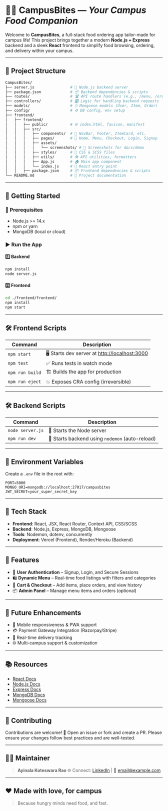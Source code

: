 # 🍔🚀 **CampusBites** — *Your Campus Food Companion*

Welcome to **CampusBites**, a full-stack food ordering app tailor-made for campus life!
This project brings together a modern **Node.js + Express** backend and a sleek **React** frontend to simplify food browsing, ordering, and delivery within your campus.

---

## 📁 **Project Structure**

```bash
CampusBites/
├── server.js                # 🚀 Node.js backend server
├── package.json             # 📦 Backend dependencies & scripts
├── routes/                  # 🛣️ API route handlers (e.g., /menu, /orders)
├── controllers/             # 🎛️ Logic for handling backend requests
├── models/                  # 🗄️ Mongoose models (User, Item, Order)
├── config/                  # ⚙️ DB config, env setup
├── frontend/
│   ├── frontend/
│   │   ├── public/          # 🌐 index.html, favicon, manifest
│   │   ├── src/
│   │   │   ├── components/  # 🧩 NavBar, Footer, ItemCard, etc.
│   │   │   ├── pages/       # 📄 Home, Menu, Checkout, Login, Signup
│   │   │   ├── assets/
│   │   │   │   └── screenshots/ # 📸 Screenshots for docs/demo
│   │   │   ├── styles/      # 🎨 CSS & SCSS files
│   │   │   ├── utils/       # 🛠️ API utilities, formatters
│   │   │   ├── App.js       # 🏠 Main app component
│   │   │   └── index.js     # 🚦 React entry point
│   │   ├── package.json     # 📦 Frontend dependencies & scripts
└── README.md                # 📘 Project documentation
```

---

## 🚀 **Getting Started**

### 🔧 Prerequisites

* Node.js >= 14.x
* npm or yarn
* MongoDB (local or cloud)

### ▶️ Run the App

#### 1️⃣ Backend

```bash
npm install
node server.js
```

#### 2️⃣ Frontend

```bash
cd ./frontend/frontend/
npm install
npm start
```

---

## 🛠️ **Frontend Scripts**

| Command         | Description                                                             |
| --------------- | ----------------------------------------------------------------------- |
| `npm start`     | 🖥️ Starts dev server at [http://localhost:3000](http://localhost:3000) |
| `npm test`      | ✅ Runs tests in watch mode                                              |
| `npm run build` | 🏗️ Builds the app for production                                       |
| `npm run eject` | 💥 Exposes CRA config (irreversible)                                    |

---

## 🛠️ **Backend Scripts**

| Command          | Description                                     |
| ---------------- | ----------------------------------------------- |
| `node server.js` | 🚀 Starts the Node server                       |
| `npm run dev`    | 🔁 Starts backend using `nodemon` (auto-reload) |

---

## 🔐 **Environment Variables**

Create a `.env` file in the root with:

```env
PORT=5000
MONGO_URI=mongodb://localhost:27017/campusbites
JWT_SECRET=your_super_secret_key
```

---

## 🧠 **Tech Stack**

* **Frontend**: React, JSX, React Router, Context API, CSS/SCSS
* **Backend**: Node.js, Express, MongoDB, Mongoose
* **Tools**: Nodemon, dotenv, concurrently
* **Deployment**: Vercel (Frontend), Render/Heroku (Backend)

---

## 📌 **Features**

* 🔐 **User Authentication** – Signup, Login, and Secure Sessions
* 🛍️ **Dynamic Menu** – Real-time food listings with filters and categories
* 🧺 **Cart & Checkout** – Add items, place orders, and view history
* 📦 **Admin Panel** – Manage menu items and orders (optional)

---

## 🎯 **Future Enhancements**

* 📱 Mobile responsiveness & PWA support
* 💳 Payment Gateway Integration (Razorpay/Stripe)
* 📍 Real-time delivery tracking
* 🌐 Multi-campus support & customization

---

## 📚 **Resources**

* [React Docs](https://reactjs.org/docs/getting-started.html)
* [Node.js Docs](https://nodejs.org/en/docs/)
* [Express Docs](https://expressjs.com/)
* [MongoDB Docs](https://docs.mongodb.com/)
* [Mongoose Docs](https://mongoosejs.com/docs/)

---

## 🙌 **Contributing**

Contributions are welcome! 🎉
Open an issue or fork and create a PR. Please ensure your changes follow best practices and are well-tested.

---

## 🧑‍💻 Maintainer

> **Ayinala Koteswara Rao**
> 🌐 Connect: [LinkedIn]([https://www.linkedin.com/](https://www.linkedin.com/in/ayinala-koteswararao-711bab271/)) | 📧 [email@example.com](mailto:ayinalakoteswararao15@gmail.com)

---

## ❤️ **Made with love, for campus**

> Because hungry minds need food, and fast.

